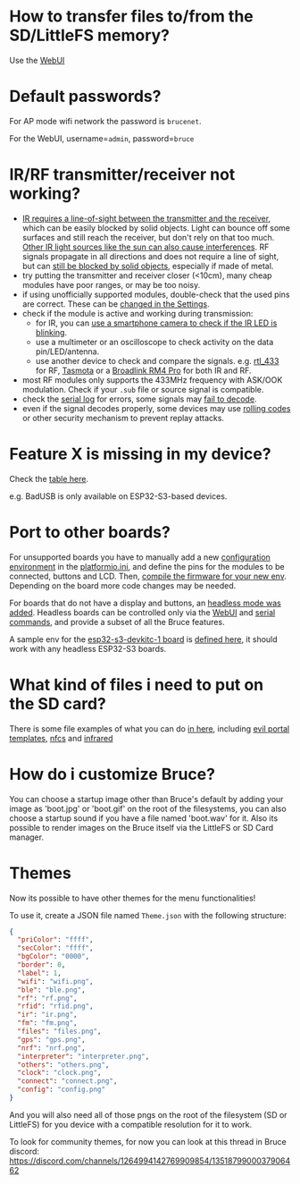 
# How to transfer files to/from the SD/LittleFS memory?

Use the [WebUI](https://github.com/pr3y/Bruce/wiki/Others#webui)


# Default passwords?

For AP mode wifi network the password is `brucenet`.

For the WebUI, username=`admin`, password=`bruce`


# IR/RF transmitter/receiver not working?

 - [IR requires a line-of-sight between the transmitter and the receiver](https://www.quora.com/Does-an-IR-remote-need-a-line-of-sight), which can be easily blocked by solid objects. Light can bounce off some surfaces and still reach the receiver, but don't rely on that too much. [Other IR light sources like the sun can also cause interferences](https://www.garagedoordoctorllc.com/can-sunlight-exposure-affect-garage-door-sensors/).
RF signals propagate in all directions and does not require a line of sight, but can [still be blocked by solid objects](https://jemengineering.com/blog-5-ways-physical-objects-impact-rf-signals/), especially if made of metal.
 - try putting the transmitter and receiver closer (<10cm), many cheap modules have poor ranges, or may be too noisy.
 - if using unofficially supported modules, double-check that the used pins are correct. These can be [changed in the Settings](https://www.youtube.com/watch?v=i4wRNeGQJfw).
 - check if the module is active and working during transmission:
   - for IR, you can [use a smartphone camera to check if the IR LED is blinking](https://www.youtube.com/watch?v=i4wRNeGQJfw).
   - use a multimeter or an oscilloscope to check activity on the data pin/LED/antenna.
   - use another device to check and compare the signals. e.g. [rtl_433](https://github.com/merbanan/rtl_433) for RF, [Tasmota](https://tasmota.github.io/docs/Tasmota-IR/) or a [Broadlink RM4 Pro](https://www.ibroadlink.com/productinfo/762672.html) for both IR and RF.
 - most RF modules only supports the 433MHz frequency with ASK/OOK modulation. Check if your `.sub` file or source signal is compatible.
 - check the [serial log](https://github.com/pr3y/Bruce/wiki/Serial) for errors, some signals may [fail to decode](https://github.com/pr3y/Bruce/issues/216).
 - even if the signal decodes properly, some devices may use [rolling codes](https://en.m.wikipedia.org/wiki/Rolling_code) or other security mechanism to prevent replay attacks.


# Feature X is missing in my device?

Check the [table here](https://github.com/pr3y/Bruce#specific-functions-per-device-the-ones-not-mentioned-here-are-available-to-all).

e.g. BadUSB is only available on ESP32-S3-based devices.


# Port to other boards?

For unsupported boards you have to manually add a new [configuration environment](https://docs.platformio.org/en/latest/projectconf/sections/env/index.html) in the [platformio.ini](https://github.com/pr3y/Bruce/blob/main/platformio.ini), and define the pins for the modules to be connected, buttons and LCD.
Then, [compile the firmware for your new env](https://github.com/pr3y/Bruce/wiki/Building-from-source). Depending on the board more code changes may be needed.

For boards that do not have a display and buttons, an [headless mode was added](https://github.com/pr3y/Bruce/issues/107). Headless boards can be controlled only via the [WebUI](https://github.com/pr3y/Bruce/wiki/Others#webui) and [serial commands](https://github.com/pr3y/Bruce/wiki/Serial), and provide a subset of all the Bruce features.

A sample env for the [esp32-s3-devkitc-1 board](https://docs.espressif.com/projects/esp-idf/en/stable/esp32s3/hw-reference/esp32s3/user-guide-devkitc-1.html) is [defined here](https://github.com/pr3y/Bruce/blob/3813139ae0fc220180e7d443d4d6caea3e689224/platformio.ini#L845), it should work with any headless ESP32-S3 boards.


# What kind of files i need to put on the SD card?

There is some file examples of what you can do [in here](https://github.com/pr3y/Bruce/tree/main/sd_files), including [evil portal templates](https://github.com/pr3y/Bruce/tree/main/sd_files/portals), [nfcs](https://github.com/pr3y/Bruce/tree/main/sd_files/nfc) and [infrared](https://github.com/pr3y/Bruce/tree/main/sd_files/infrared)

# How do i customize Bruce?

You can choose a startup image other than Bruce's default by adding your image as 'boot.jpg' or 'boot.gif' on the root of the filesystems, you can also choose a startup sound if you have a file named 'boot.wav' for it.
Also its possible to render images on the Bruce itself via the LittleFS or SD Card manager.

# Themes
Now its possible to have other themes for the menu functionalities!

To use it, create a JSON file named `Theme.json` with the following structure:
```json
{
  "priColor": "ffff",
  "secColor": "ffff",
  "bgColor": "0000",
  "border": 0,
  "label": 1,
  "wifi": "wifi.png",
  "ble": "ble.png",
  "rf": "rf.png",
  "rfid": "rfid.png",
  "ir": "ir.png",
  "fm": "fm.png",
  "files": "files.png",
  "gps": "gps.png",
  "nrf": "nrf.png",
  "interpreter": "interpreter.png",
  "others": "others.png",
  "clock": "clock.png",
  "connect": "connect.png",
  "config": "config.png"
}
```

And you will also need all of those pngs on the root of the filesystem (SD or LittleFS) for you device with a compatible resolution for it to work.

To look for community themes, for now you can look at this thread in Bruce discord: https://discord.com/channels/1264994142769909854/1351879900037906462